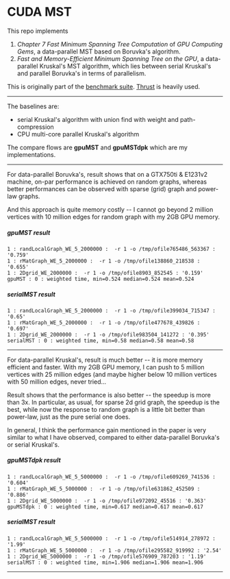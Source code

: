CUDA MST
========

This repo implements 

1. *Chapter 7 Fast Minimum Spanning Tree Computation* of *GPU Computing Gems*, a data-parallel MST based on Boruvka's algorithm.
2. *Fast and Memory-Efficient Minimum Spanning Tree on the GPU*, a data-parallel Kruskal's MST algorithm, which lies between serial Kruskal's and parallel Boruvka's in terms of parallelism.

This is originally part of the [benchmark suite](http://www.cs.cmu.edu/~pbbs/benchmarks.html).
[Thrust](http://thrust.github.io/) is heavily used.

-----

The baselines are:
* serial Kruskal's algorithm with union find with weight and path-compression
* CPU multi-core parallel Kruskal's algorithm

The compare flows are **gpuMST** and **gpuMSTdpk** which are my implementations.

-----

For data-parallel Boruvka's, result shows that on a GTX750ti & E1231v2 machine, 
on-par performance is achieved on random graphs, whereas better performances can be observed with sparse (grid) graph and power-law graphs.

And this approach is quite memory costly -- I cannot go beyond 2 million vertices with 10 million edges for random graph with my 2GB GPU memory.

##### gpuMST result

    1 : randLocalGraph_WE_5_2000000 :  -r 1 -o /tmp/ofile765486_563367 : '0.759'
    1 : rMatGraph_WE_5_2000000 :  -r 1 -o /tmp/ofile138860_218538 : '0.655'
    1 : 2Dgrid_WE_2000000 :  -r 1 -o /tmp/ofile8903_852545 : '0.159'
    gpuMST : 0 : weighted time, min=0.524 median=0.524 mean=0.524


##### serialMST result

    1 : randLocalGraph_WE_5_2000000 :  -r 1 -o /tmp/ofile399034_715347 : '0.65'
    1 : rMatGraph_WE_5_2000000 :  -r 1 -o /tmp/ofile477678_439826 : '0.697'
    1 : 2Dgrid_WE_2000000 :  -r 1 -o /tmp/ofile983504_141272 : '0.395'
    serialMST : 0 : weighted time, min=0.58 median=0.58 mean=0.58

-----

For data-parallel Kruskal's, result is much better -- it is more memory efficient and faster.
With my 2GB GPU memory, I can push to 5 million vertices with 25 million edges (and maybe higher below 10 million vertices with 50 million edges, never tried...

Result shows that the performance is also better -- the speedup is more than 3x.
In particular, as usual, for sparse 2d grid graph, the speedup is the best, while now the response to random graph is a little bit better than power-law, just as the pure serial one does.

In general, I think the performance gain mentioned in the paper is very similar to what I have observed, compared to either data-parallel Boruvka's or serial Kruskal's.

##### gpuMSTdpk result

    1 : randLocalGraph_WE_5_5000000 :  -r 1 -o /tmp/ofile609269_741536 : '0.604'
    1 : rMatGraph_WE_5_5000000 :  -r 1 -o /tmp/ofile631862_452509 : '0.886'
    1 : 2Dgrid_WE_5000000 :  -r 1 -o /tmp/ofile972092_45516 : '0.363'
    gpuMSTdpk : 0 : weighted time, min=0.617 median=0.617 mean=0.617

##### serialMST result
    1 : randLocalGraph_WE_5_5000000 :  -r 1 -o /tmp/ofile514914_278972 : '1.99'
    1 : rMatGraph_WE_5_5000000 :  -r 1 -o /tmp/ofile295582_919992 : '2.54'
    1 : 2Dgrid_WE_5000000 :  -r 1 -o /tmp/ofile576909_787203 : '1.19'
    serialMST : 0 : weighted time, min=1.906 median=1.906 mean=1.906

-----

